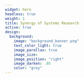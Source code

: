 ```yaml
---
widget: hero
headless: true
weight: 1
title: Synergy of Systems Research
active: true
design:
  background:
    image: "background_banner.png"
    text_color_light: true
    image_parallax: true
    image_size: 
    image_position: "right"
    image_darken: .95
    color: "grey"
---
```


